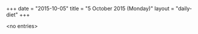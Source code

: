 +++
date = "2015-10-05"
title = "5 October 2015 (Monday)"
layout = "daily-diet"
+++

<p>&lt;no entries&gt;</p>